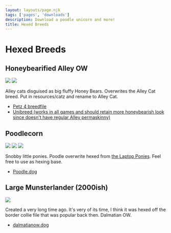 ```yaml
---
layout: layouts/page.njk
tags: ['pages', 'downloads']
description: Download a poodle unicorn and more!
title: Hexed Breeds
---
```


# Hexed Breeds

## Honeybearified Alley OW
![](https://cdn.glitch.com/e8c48446-7221-44a1-aabd-d809cd1d1e34%2Fpetz247.png?v=1622943028239)
![](https://cdn.glitch.com/e8c48446-7221-44a1-aabd-d809cd1d1e34%2Fpetz249.png?v=1622943017360)

Alley cats disguised as big fluffy Honey Bears. Overwrites the Alley Cat breed. Put in resources/catz and rename to Alley Cat.

* [Petz 4 breedfile](https://cdn.glitch.com/e8c48446-7221-44a1-aabd-d809cd1d1e34%2FAlley%20Cat%20-%20Honeybearified.cat?v=1622943211740)
* [Unibreed (works in all games and should retain more honeybearish look since doesn't have regular Alley permaskinny)](https://cdn.glitch.com/e8c48446-7221-44a1-aabd-d809cd1d1e34%2FAlley%20Cat%20-%20Honeybearified%20UB.cat?v=1622943244520)

## Poodlecorn

![](https://cdn.glitch.com/e8c48446-7221-44a1-aabd-d809cd1d1e34%2Fpetz251.png?v=1621028008575) ![](https://cdn.glitch.com/e8c48446-7221-44a1-aabd-d809cd1d1e34%2Fpetz250.png?v=1621028017074) ![](https://cdn.glitch.com/e8c48446-7221-44a1-aabd-d809cd1d1e34%2Fpetz263.png?v=1621028676400)

Snobby little ponies. Poodle overwrite hexed from [the Laptop Ponies](https://seeingstars.site/breedfiles.html). Feel free to use as hexing base.

*   [Poodle.dog](https://cdn.glitch.com/e8c48446-7221-44a1-aabd-d809cd1d1e34%2FPoodle.dog?v=1621028141546)

## Large Munsterlander (2000ish)

![](https://cdn.glitch.com/e8c48446-7221-44a1-aabd-d809cd1d1e34%2Fmunsterlander.gif?v=1623532546450)

Created a very long time ago. It's very of its time, I think it was hexed off the border collie file that was popular back then. Dalmatian OW.

* [dalmatianow.dog](https://cdn.glitch.com/e8c48446-7221-44a1-aabd-d809cd1d1e34%2FMunsterlander-Dalmatian%20OW.dog?v=1623532550178)